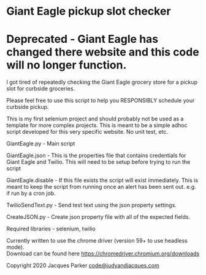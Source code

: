 # Giant Eagle pickup slot checker

# Deprecated - Giant Eagle has changed there website and this code will no longer function.

I got tired of repeatedly checking the Giant Eagle grocery store for a pickup slot for curbside groceries.

Please feel free to use this script to help you RESPONSIBLY schedule your curbside pickup.

This is my first selenium project and should probably not be used as a template for more complex projects. 
This is meant to be a simple adhoc script developed for this very specific website.  No unit test, etc.

GiantEagle.py - Main script

GiantEagle.json - This is the properties file that contains credentials for Giant Eagle and Twilio.  This
will need to be setup before trying to run the script

GiantEagle.disable - If this file exists the script will exist immediately.  This is meant to keep the script
from running once an alert has been sent out.  e.g. if run by a cron job.

TwilioSendText.py - Send test text using the json property settings.

CreateJSON.py - Create json property file with all of the expected fields.

Required libraries - selenium, twilio

Currently written to use the chrome driver (version 59+ to use headless mode).  
Download can be found here https://chromedriver.chromium.org/downloads

Copyright 2020 Jacques Parker 
code@judyandjacques.com

